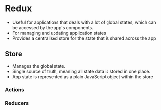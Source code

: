 # Redux

- Useful for applications that deals with a lot of global states, which can be accessed by the app's components.
- For managing and updating application states
- Provides a centralised store for the state that is shared across the app


## Store
- Manages the global state.
- Single source of truth, meaning all state data is stored in one place.
- App state is represented as a plain JavaScript object within the store


### Actions

### Reducers